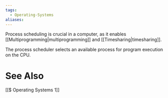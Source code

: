 ```yaml
---
tags:
  - Operating-Systems
aliases:
---
```

Process scheduling is crucial in a computer, as it enables [[Multiprogramming|multiprogramming]] and [[Timesharing|timesharing]].

The process scheduler selects an available process for program execution on the CPU.



# See Also
[[$ Operating Systems 1]]